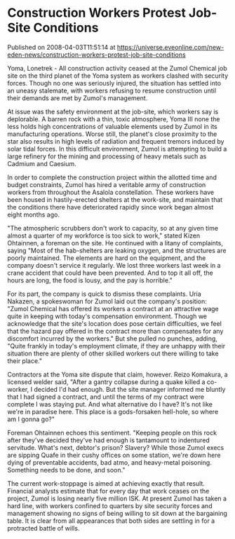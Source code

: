 # Construction Workers Protest Job-Site Conditions
Published on 2008-04-03T11:51:14 at https://universe.eveonline.com/new-eden-news/construction-workers-protest-job-site-conditions

Yoma, Lonetrek - All construction activity ceased at the Zumol Chemical job site on the third planet of the Yoma system as workers clashed with security forces. Though no one was seriously injured, the situation has settled into an uneasy stalemate, with workers refusing to resume construction until their demands are met by Zumol's management. 

At issue was the safety environment at the job-site, which workers say is deplorable. A barren rock with a thin, toxic atmosphere, Yoma III none the less holds high concentrations of valuable elements used by Zumol in its manufacturing operations. Worse still, the planet's close proximity to the star also results in high levels of radiation and frequent tremors induced by solar tidal forces. In this difficult environment, Zumol is attempting to build a large refinery for the mining and processing of heavy metals such as Cadmium and Caesium. 

In order to complete the construction project within the allotted time and budget constraints, Zumol has hired a veritable army of construction workers from throughout the Asalola constellation. These workers have been housed in hastily-erected shelters at the work-site, and maintain that the conditions there have deteriorated rapidly since work began almost eight months ago. 

"The atmospheric scrubbers don't work to capacity, so at any given time almost a quarter of my workforce is too sick to work," stated Kizen Ohtainnen, a foreman on the site. He continued with a litany of complaints, saying "Most of the hab-shelters are leaking oxygen, and the structures are poorly maintained. The elements are hard on the equipment, and the company doesn't service it regularly. We lost three workers last week in a crane accident that could have been prevented. And to top it all off, the hours are long, the food is lousy, and the pay is horrible." 

For its part, the company is quick to dismiss these complaints. Uria Nakazen, a spokeswoman for Zumol laid out the company's position: "Zumol Chemical has offered its workers a contract at an attractive wage quite in keeping with today's compensation environment. Though we acknowledge that the site's location does pose certain difficulties, we feel that the hazard pay offered in the contract more than compensates for any discomfort incurred by the workers." But she pulled no punches, adding, "Quite frankly in today's employment climate, if they are unhappy with their situation there are plenty of other skilled workers out there willing to take their place." 

Contractors at the Yoma site dispute that claim, however. Reizo Komakura, a licensed welder said, "After a gantry collapse during a quake killed a co-worker, I decided I'd had enough. But the site manager informed me bluntly that I had signed a contract, and until the terms of my contract were complete I was staying put. And what alternative do I have? It's not like we're in paradise here. This place is a gods-forsaken hell-hole, so where am I gonna go?" 

Foreman Ohtainnen echoes this sentiment. "Keeping people on this rock after they've decided they've had enough is tantamount to indentured servitude. What's next, debtor's prison? Slavery? While those Zumol execs are sipping Quafe in their cushy offices on some station, we're down here dying of preventable accidents, bad atmo, and heavy-metal poisoning. Something needs to be done, and soon." 

The current work-stoppage is aimed at achieving exactly that result. Financial analysts estimate that for every day that work ceases on the project, Zumol is losing nearly five million ISK. At present Zumol has taken a hard line, with workers confined to quarters by site security forces and management showing no signs of being willing to sit down at the bargaining table. It is clear from all appearances that both sides are settling in for a protracted battle of wills.
